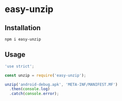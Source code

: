# easy-unzip

## Installation

    npm i easy-unzip

## Usage

```js
'use strict';

const unzip = require('easy-unzip');

unzip('android-debug.apk', 'META-INF/MANIFEST.MF')
  .then(console.log)
  .catch(console.error);
```

